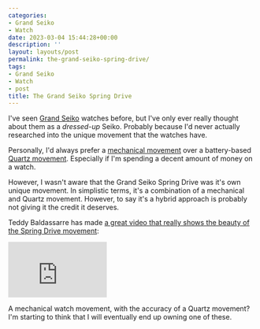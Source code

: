 ```yaml
---
categories:
- Grand Seiko
- Watch
date: 2023-03-04 15:44:28+00:00
description: ''
layout: layouts/post
permalink: the-grand-seiko-spring-drive/
tags:
- Grand Seiko
- Watch
- post
title: The Grand Seiko Spring Drive
---
```


I've seen [Grand Seiko](https://www.grand-seiko.com/uk-en) watches before, but I've only ever really thought about them as a _dressed-up_ Seiko. Probably because I'd never actually researched into the unique movement that the watches have.

Personally, I'd always prefer a [mechanical movement](https://en.wikipedia.org/wiki/Mechanical_watch) over a battery-based [Quartz movement](https://en.wikipedia.org/wiki/Quartz_clock). Especially if I'm spending a decent amount of money on a watch.

However, I wasn't aware that the Grand Seiko Spring Drive was it's own unique movement. In simplistic terms, it's a combination of a mechanical and Quartz movement. However, to say it's a hybrid approach is probably not giving it the credit it deserves.

Teddy Baldassarre has made [a great video that really shows the beauty of the Spring Drive movement](https://www.youtube.com/watch?v=jVoRoK1u3Dg):

<iframe width="200" height="113" src="https://www.youtube.com/embed/jVoRoK1u3Dg?feature=oembed" frameborder="0" allow="accelerometer; autoplay; clipboard-write; encrypted-media; gyroscope; picture-in-picture; web-share" allowfullscreen title="Why The Grand Seiko Spring Drive Is The Greatest Watch Movement &amp; How It Works"></iframe>

A mechanical watch movement, with the accuracy of a Quartz movement? I'm starting to think that I will eventually end up owning one of these.